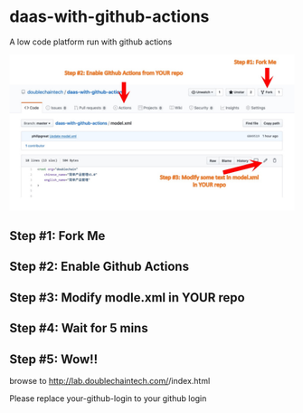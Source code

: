 # daas-with-github-actions
A low code platform run with github actions


![Steps](/doc/steps.jpg)


## Step #1: Fork Me 

## Step #2: Enable Github Actions

## Step #3: Modify modle.xml in YOUR repo

## Step #4: Wait for 5 mins

## Step #5: Wow!!

browse to http://lab.doublechaintech.com/<your-github-login>/index.html

Please replace your-github-login to your github login


 
